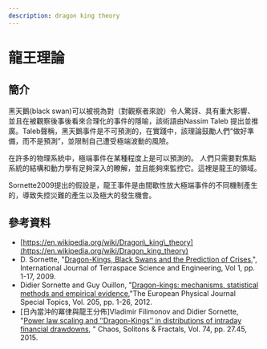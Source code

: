 ```yaml
---
description: dragon king theory
---
```


# 龍王理論

## 簡介

黑天鵝(black swan)可以被視為對（對觀察者來說）令人驚訝、具有重大影響、並且在被觀察後事後看來合理化的事件的隱喻，該術語由Nassim Taleb 提出並推廣。Taleb聲稱，黑天鵝事件是不可預測的，在實踐中，該理論鼓勵人們“做好準備，而不是預測”，並限制自己遭受極端波動的風險。

在許多的物理系統中，極端事件在某種程度上是可以預測的。 人們只需要對焦點系統的結構和動力學有足夠深入的瞭解，並且能夠來監控它。這裡是龍王的領域。

Sornette2009提出的假設是，龍王事件是由間歇性放大極端事件的不同機制產生的，導致失控災難的產生以及極大的發生機會。

## 參考資料

* [https://en.wikipedia.org/wiki/Dragon\_king\_theory](https://en.wikipedia.org/wiki/Dragon_king_theory)
* D. Sornette, "[Dragon-Kings, Black Swans and the Prediction of Crises](https://papers.ssrn.com/sol3/papers.cfm?abstract_id=1470006),", International Journal of Terraspace Science and Engineering,  Vol 1, pp. 1-17,  2009.
* Didier Sornette and Guy Ouillon, "[Dragon-kings: mechanisms, statistical methods and empirical evidence](https://link.springer.com/article/10.1140/epjst/e2012-01559-5),"The European Physical Journal Special Topics, Vol. 205, pp. 1-26, 2012.
* \[日內當沖的冪律與龍王分佈]Vladimir Filimonov and Didier Sornette, "[Power law scaling and ‘‘Dragon-Kings’’ in distributions of intraday financial drawdowns](https://www.sciencedirect.com/science/article/abs/pii/S0960077914002124), " Chaos, Solitons & Fractals, Vol. 74, pp. 27.45, 2015.
